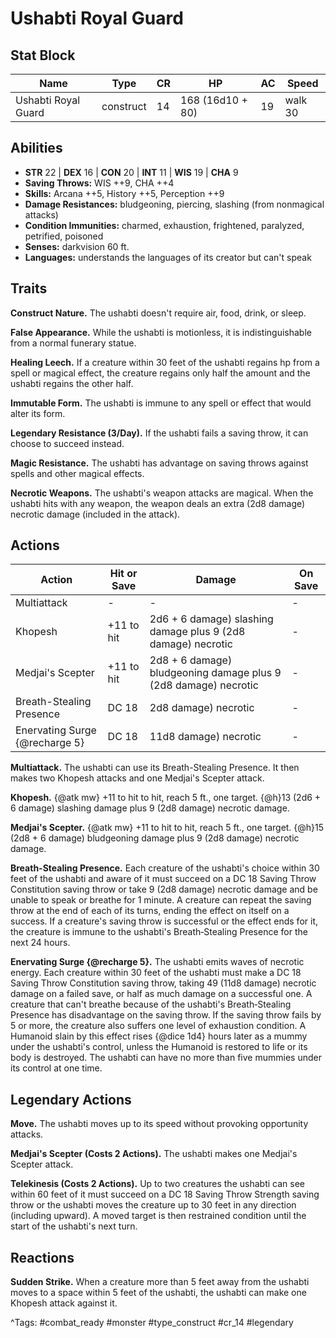 # Ushabti Royal Guard

## Stat Block

| Name | Type | CR | HP | AC | Speed |
|------|------|----|----|----|-------|
| Ushabti Royal Guard | construct | 14 | 168 (16d10 + 80) | 19 | walk 30 |

## Abilities

- **STR** 22 | **DEX** 16 | **CON** 20 | **INT** 11 | **WIS** 19 | **CHA** 9
- **Saving Throws:** WIS ++9, CHA ++4  
- **Skills:** Arcana ++5, History ++5, Perception ++9  
- **Damage Resistances:** bludgeoning, piercing, slashing (from nonmagical attacks)  
- **Condition Immunities:** charmed, exhaustion, frightened, paralyzed, petrified, poisoned  
- **Senses:** darkvision 60 ft.  
- **Languages:** understands the languages of its creator but can't speak

## Traits

**Construct Nature.** The ushabti doesn't require air, food, drink, or sleep.

**False Appearance.** While the ushabti is motionless, it is indistinguishable from a normal funerary statue.

**Healing Leech.** If a creature within 30 feet of the ushabti regains hp from a spell or magical effect, the creature regains only half the amount and the ushabti regains the other half.

**Immutable Form.** The ushabti is immune to any spell or effect that would alter its form.

**Legendary Resistance (3/Day).** If the ushabti fails a saving throw, it can choose to succeed instead.

**Magic Resistance.** The ushabti has advantage on saving throws against spells and other magical effects.

**Necrotic Weapons.** The ushabti's weapon attacks are magical. When the ushabti hits with any weapon, the weapon deals an extra (2d8 damage) necrotic damage (included in the attack).


## Actions

| Action | Hit or Save | Damage | On Save |
|--------|--------------|--------|----------|
| Multiattack | - | - | - |
| Khopesh | +11 to hit | 2d6 + 6 damage) slashing damage plus 9 (2d8 damage) necrotic | - |
| Medjai's Scepter | +11 to hit | 2d8 + 6 damage) bludgeoning damage plus 9 (2d8 damage) necrotic | - |
| Breath-Stealing Presence | DC 18 | 2d8 damage) necrotic | - |
| Enervating Surge {@recharge 5} | DC 18 | 11d8 damage) necrotic | - |

**Multiattack.** The ushabti can use its Breath-Stealing Presence. It then makes two Khopesh attacks and one Medjai's Scepter attack.

**Khopesh.** {@atk mw} +11 to hit to hit, reach 5 ft., one target. {@h}13 (2d6 + 6 damage) slashing damage plus 9 (2d8 damage) necrotic damage.

**Medjai's Scepter.** {@atk mw} +11 to hit to hit, reach 5 ft., one target. {@h}15 (2d8 + 6 damage) bludgeoning damage plus 9 (2d8 damage) necrotic damage.

**Breath-Stealing Presence.** Each creature of the ushabti's choice within 30 feet of the ushabti and aware of it must succeed on a DC 18 Saving Throw Constitution saving throw or take 9 (2d8 damage) necrotic damage and be unable to speak or breathe for 1 minute. A creature can repeat the saving throw at the end of each of its turns, ending the effect on itself on a success. If a creature's saving throw is successful or the effect ends for it, the creature is immune to the ushabti's Breath‑Stealing Presence for the next 24 hours.

**Enervating Surge {@recharge 5}.** The ushabti emits waves of necrotic energy. Each creature within 30 feet of the ushabti must make a DC 18 Saving Throw Constitution saving throw, taking 49 (11d8 damage) necrotic damage on a failed save, or half as much damage on a successful one. A creature that can't breathe because of the ushabti's Breath‑Stealing Presence has disadvantage on the saving throw. If the saving throw fails by 5 or more, the creature also suffers one level of exhaustion condition. A Humanoid slain by this effect rises {@dice 1d4} hours later as a mummy under the ushabti's control, unless the Humanoid is restored to life or its body is destroyed. The ushabti can have no more than five mummies under its control at one time.

## Legendary Actions

**Move.** The ushabti moves up to its speed without provoking opportunity attacks.

**Medjai's Scepter (Costs 2 Actions).** The ushabti makes one Medjai's Scepter attack.

**Telekinesis (Costs 2 Actions).** Up to two creatures the ushabti can see within 60 feet of it must succeed on a DC 18 Saving Throw Strength saving throw or the ushabti moves the creature up to 30 feet in any direction (including upward). A moved target is then restrained condition until the start of the ushabti's next turn.


## Reactions

**Sudden Strike.** When a creature more than 5 feet away from the ushabti moves to a space within 5 feet of the ushabti, the ushabti can make one Khopesh attack against it.



^Tags: #combat_ready #monster #type_construct #cr_14 #legendary